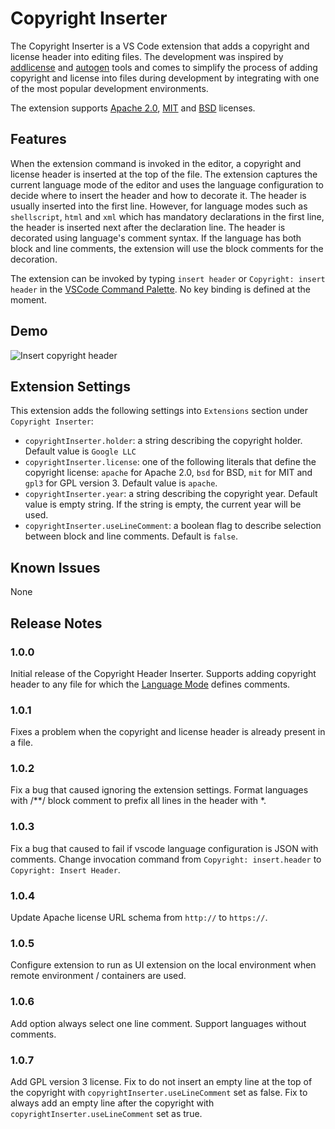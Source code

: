 # Copyright Inserter

The Copyright Inserter is a VS Code extension that adds a copyright and license header into editing files. The development was inspired by [addlicense](https://github.com/google/addlicense) and [autogen](https://github.com/mbrukman/autogen) tools and comes to simplify the process of adding copyright and license into files during development by integrating with one of the most popular development environments.

The extension supports [Apache 2.0](https://www.apache.org/licenses/LICENSE-2.0), [MIT](https://opensource.org/licenses/MIT) and [BSD](http://www.linfo.org/bsdlicense.html) licenses.

## Features

When the extension command is invoked in the editor, a copyright and license header is inserted at the top of the file.
The extension captures the current language mode of the editor and uses the language configuration to decide where to insert the header and how to decorate it.
The header is usually inserted into the first line. However, for language modes such as `shellscript`, `html` and `xml` which has mandatory declarations in the first line, the header is inserted next after the declaration line.
The header is decorated using language's comment syntax. If the language has both block and line comments, the extension will use the block comments for the decoration.

The extension can be invoked by typing `insert header` or `Copyright: insert header` in the [VSCode Command Palette](https://code.visualstudio.com/docs/getstarted/userinterface#_command-palette). No key binding is defined at the moment.

## Demo

![Insert copyright header](resources/animation.gif)


## Extension Settings

This extension adds the following settings into `Extensions` section under `Copyright Inserter`:

* `copyrightInserter.holder`: a string describing the copyright holder. Default value is `Google LLC`
* `copyrightInserter.license`: one of the following literals that define the copyright license: `apache` for Apache 2.0, `bsd` for BSD, `mit` for MIT and `gpl3` for GPL version 3. Default value is `apache`.
* `copyrightInserter.year`: a string describing the copyright year. Default value is empty string. If the string is empty, the current year will be used.
* `copyrightInserter.useLineComment`: a boolean flag to describe selection between block and line comments. Default is `false`.

## Known Issues

None

## Release Notes

### 1.0.0

Initial release of the Copyright Header Inserter. Supports adding copyright header to any file for which the [Language Mode](https://code.visualstudio.com/docs/languages/overview) defines comments.

### 1.0.1

Fixes a problem when the copyright and license header is already present in a file.

### 1.0.2

Fix a bug that caused ignoring the extension settings.
Format languages with /**/ block comment to prefix all lines in the header with *.

### 1.0.3

Fix a bug that caused to fail if vscode language configuration is JSON with comments.
Change invocation command from `Copyright: insert.header` to `Copyright: Insert Header`.

### 1.0.4

Update Apache license URL schema from `http://` to `https://`.

### 1.0.5

Configure extension to run as UI extension on the local environment when remote environment / containers are used.

### 1.0.6

Add option always select one line comment.
Support languages without comments.

### 1.0.7

Add GPL version 3 license.
Fix to do not insert an empty line at the top of the copyright with `copyrightInserter.useLineComment` set as false.
Fix to always add an empty line after the copyright with `copyrightInserter.useLineComment` set as true.
